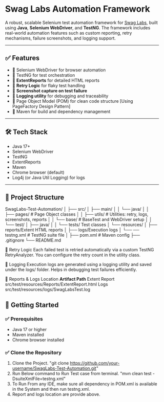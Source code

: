 # Swag Labs Automation Framework

A robust, scalable Selenium test automation framework for [Swag Labs](https://www.saucedemo.com/), built using **Java**, **Selenium WebDriver**, and **TestNG**. 
The framework includes real-world automation features such as custom reporting, retry mechanisms, failure screenshots, and logging support.

---

## ✅ Features

- 🔹 Selenium WebDriver for browser automation  
- 🔹 TestNG for test orchestration  
- 🔹 **ExtentReports** for detailed HTML reports  
- 🔹 **Retry Logic** for flaky test handling  
- 🔹 **Screenshot capture on test failure**  
- 🔹 **Logging utility** for debugging and traceability  
- 🔹 Page Object Model (POM) for clean code structure  [Using PageFactory Design Pattern]
- 🔹 Maven for build and dependency management

---

## 🛠️ Tech Stack

- Java 17+
- Selenium WebDriver
- TestNG
- ExtentReports
- Maven
- Chrome browser (default)
- Log4j (or Java Util Logging) for logs

---

## 📁 Project Structure

SwagLabs-Test-Automation/
│
├── src/
│ ├── main/
│ │ └── java/
│ │ ├── pages/ # Page Object classes
│ │ ├── utils/ # Utilities: retry, logs, screenshots, reports
│ │ └── base/ # BaseTest and WebDriver setup
│
│ └── test/
│ ├── java/
│ │ └── tests/ Test classes
│ └── resources/
│ ├── reports/Extent HTML reports
│ ├── logs/Execution logs
│ └── ── testng.xml    # TestNG suite file
│
├── pom.xml # Maven config
├── .gitignore
└── README.md

🔄 Retry Logic
Each failed test is retried automatically via a custom TestNG RetryAnalyzer. You can configure the retry count in the utility class.

📜 Logging
Execution logs are generated using a logging utility and saved under the logs/ folder. Helps in debugging test failures efficiently.

📂 Reports & Logs Location
**Artifact	Path**
Extent Report	src/test/resources/Reports/ExtentReport.html
Logs	src/test/resources/logs/SwagLabsTest.log

## 🚀 Getting Started

### ✅ Prerequisites

- Java 17 or higher
- Maven installed
- Chrome browser installed

### ✅ Clone the Repository

1. Clone the Project.
   "git clone https://github.com/your-username/SwagLabs-Test-Automation.git"
2. Run Below command to Run Test case from terminal. 
"mvn clean test -DsuiteXmlFile=testng.xml"
3. To Run From any IDE, make sure all dependency in POM.xml is available in the System and then run testng.xml.
4. Report and logs location are provide above. 



